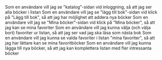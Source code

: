 Som en användare vill jag se "katalog"-sidan vid inloggning, så att jag ser alla böcker i listan
Som en användare vill jag se "lägg till bok"-sidan vid klick på "Lägg till bok", så att jag har möjlighet att addera nya böcker
Som en användare vill jag se "Mina böcker"-sidan vid klick på "Mina böcker", så att jag kan se mina favoriter
Som en användare vill jag kunna välja (och välja bort) favoriter ur listan, så att jag ser vad jag ska läsa som nästa bok
Som en användare vill jag kunna se valda favoriter i listan "mina favoriter", så att jag har lättare kan se mina favoritböcker
Som en användare vill jag kunna lägga till nya böcker, så att jag kan komplettera listan med fler intressanta böcker
